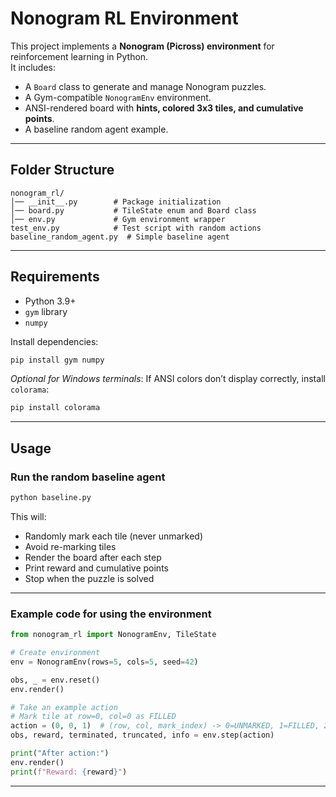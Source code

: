 # Nonogram RL Environment

This project implements a **Nonogram (Picross) environment** for reinforcement learning in Python.  
It includes:

- A `Board` class to generate and manage Nonogram puzzles.
- A Gym-compatible `NonogramEnv` environment.
- ANSI-rendered board with **hints, colored 3x3 tiles, and cumulative points**.
- A baseline random agent example.

---

## Folder Structure

```
nonogram_rl/
│── __init__.py        # Package initialization
│── board.py           # TileState enum and Board class
│── env.py             # Gym environment wrapper
test_env.py            # Test script with random actions
baseline_random_agent.py  # Simple baseline agent
```

---

## Requirements

- Python 3.9+
- `gym` library
- `numpy`

Install dependencies:

```bash
pip install gym numpy
```

*Optional for Windows terminals*: If ANSI colors don’t display correctly, install `colorama`:

```bash
pip install colorama
```

---

## Usage

### Run the random baseline agent

```bash
python baseline.py
```

This will:

- Randomly mark each tile (never unmarked)
- Avoid re-marking tiles
- Render the board after each step
- Print reward and cumulative points
- Stop when the puzzle is solved

---

### Example code for using the environment

```python
from nonogram_rl import NonogramEnv, TileState

# Create environment
env = NonogramEnv(rows=5, cols=5, seed=42)

obs, _ = env.reset()
env.render()

# Take an example action
# Mark tile at row=0, col=0 as FILLED
action = (0, 0, 1)  # (row, col, mark_index) -> 0=UNMARKED, 1=FILLED, 2=EMPTY
obs, reward, terminated, truncated, info = env.step(action)

print("After action:")
env.render()
print(f"Reward: {reward}")
```

---
